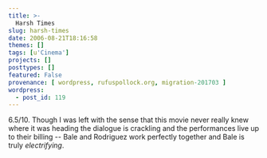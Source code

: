 ```yaml
---
title: >-
  Harsh Times
slug: harsh-times
date: 2006-08-21T18:16:58
themes: []
tags: [u'Cinema']
projects: []
posttypes: []
featured: False
provenance: [ wordpress, rufuspollock.org, migration-201703 ]
wordpress:
  - post_id: 119
---
```


6.5/10. Though I was left with the sense that this movie never really knew where it was heading the dialogue is crackling and the performances live up to their billing -- Bale and Rodriguez work perfectly together and Bale is truly *electrifying*.

